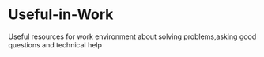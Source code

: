 # Useful-in-Work
Useful resources for work environment about solving problems,asking good questions and technical help
